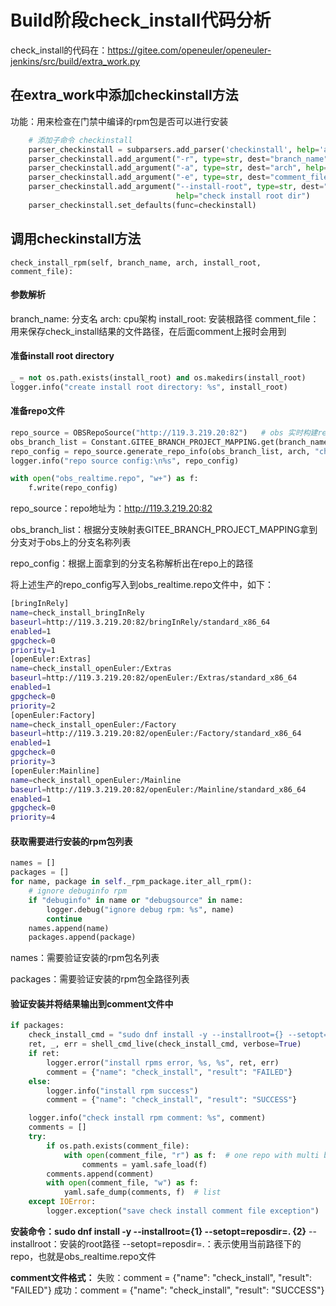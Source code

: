 # Build阶段check_install代码分析

check_install的代码在：https://gitee.com/openeuler/openeuler-jenkins/src/build/extra_work.py

## 在extra_work中添加checkinstall方法

功能：用来检查在门禁中编译的rpm包是否可以进行安装

```python
    # 添加子命令 checkinstall
    parser_checkinstall = subparsers.add_parser('checkinstall', help='add help')
    parser_checkinstall.add_argument("-r", type=str, dest="branch_name", help="obs project name")
    parser_checkinstall.add_argument("-a", type=str, dest="arch", help="build arch")
    parser_checkinstall.add_argument("-e", type=str, dest="comment_file", help="check install result comment")
    parser_checkinstall.add_argument("--install-root", type=str, dest="install_root",
                                     help="check install root dir")
    parser_checkinstall.set_defaults(func=checkinstall)
```

## 调用checkinstall方法

```
check_install_rpm(self, branch_name, arch, install_root, comment_file):
```

#### **参数解析**

branch_name: 分支名
arch: cpu架构
install_root: 安装根路径
comment_file：用来保存check_install结果的文件路径，在后面comment上报时会用到

#### **准备install root directory**

```python
_ = not os.path.exists(install_root) and os.makedirs(install_root)
logger.info("create install root directory: %s", install_root)
```

#### **准备repo文件**

```python
repo_source = OBSRepoSource("http://119.3.219.20:82")   # obs 实时构建repo地址
obs_branch_list = Constant.GITEE_BRANCH_PROJECT_MAPPING.get(branch_name, [])
repo_config = repo_source.generate_repo_info(obs_branch_list, arch, "check_install")
logger.info("repo source config:\n%s", repo_config)

with open("obs_realtime.repo", "w+") as f:
    f.write(repo_config)
```

repo_source：repo地址为：http://119.3.219.20:82

obs_branch_list：根据分支映射表GITEE_BRANCH_PROJECT_MAPPING拿到分支对于obs上的分支名称列表

repo_config：根据上面拿到的分支名称解析出在repo上的路径

将上述生产的repo_config写入到obs_realtime.repo文件中，如下：

```bash
[bringInRely]
name=check_install_bringInRely
baseurl=http://119.3.219.20:82/bringInRely/standard_x86_64
enabled=1
gpgcheck=0
priority=1
[openEuler:Extras]
name=check_install_openEuler:/Extras
baseurl=http://119.3.219.20:82/openEuler:/Extras/standard_x86_64
enabled=1
gpgcheck=0
priority=2
[openEuler:Factory]
name=check_install_openEuler:/Factory
baseurl=http://119.3.219.20:82/openEuler:/Factory/standard_x86_64
enabled=1
gpgcheck=0
priority=3
[openEuler:Mainline]
name=check_install_openEuler:/Mainline
baseurl=http://119.3.219.20:82/openEuler:/Mainline/standard_x86_64
enabled=1
gpgcheck=0
priority=4
```

#### **获取需要进行安装的rpm包列表**

```python
names = []
packages = []
for name, package in self._rpm_package.iter_all_rpm():
    # ignore debuginfo rpm
    if "debuginfo" in name or "debugsource" in name:
        logger.debug("ignore debug rpm: %s", name)
        continue
    names.append(name)
    packages.append(package)
```

names：需要验证安装的rpm包名列表

packages：需要验证安装的rpm包全路径列表

#### **验证安装并将结果输出到comment文件中**

```python
if packages:
    check_install_cmd = "sudo dnf install -y --installroot={} --setopt=reposdir=. {}".format(install_root, " ".join(packages))
    ret, _, err = shell_cmd_live(check_install_cmd, verbose=True)
    if ret:
        logger.error("install rpms error, %s, %s", ret, err)
        comment = {"name": "check_install", "result": "FAILED"}
    else:
        logger.info("install rpm success")
        comment = {"name": "check_install", "result": "SUCCESS"}

    logger.info("check install rpm comment: %s", comment)
    comments = []
    try:
        if os.path.exists(comment_file):
            with open(comment_file, "r") as f:  # one repo with multi build package
                comments = yaml.safe_load(f)
        comments.append(comment)
        with open(comment_file, "w") as f:
            yaml.safe_dump(comments, f)  # list
    except IOError:
        logger.exception("save check install comment file exception")
```

**安装命令：sudo dnf install -y --installroot={1} --setopt=reposdir=. {2}**
	--installroot：安装的root路径
	--setopt=reposdir=.：表示使用当前路径下的repo，也就是obs_realtime.repo文件

**comment文件格式：**
失败：comment = {"name": "check_install", "result": "FAILED"}
成功：comment = {"name": "check_install", "result": "SUCCESS"}